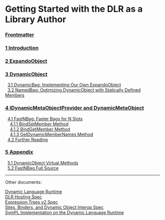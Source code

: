 # Getting Started with the DLR as a Library Author

### [Frontmatter](frontmatter.md)  
### [1 Introduction](introduction.md)  
### [2 ExpandoObject](expandoobject.md)  
### [3 DynamicObject](dynamicobject.md)  
&nbsp;&nbsp;[3.1 DynamicBag: Implementing Our Own ExpandoObject](dynamicobject.md#dynamicbag-implementing-our-own-expandoobject)  
&nbsp;&nbsp;[3.2 NamedBag: Optimizing DynamicObject with Statically Defined Members](dynamicobject.md#namedbag-optimizing-dynamicobject-with-statically-defined-members)  
### [4 IDynamicMetaObjectProvider and DynamicMetaObject](idynamicmetaobjectprovider-and-dynamicmetaobject.md)  
&nbsp;&nbsp;[4.1 FastNBag: Faster Bags for N Slots](idynamicmetaobjectprovider-and-dynamicmetaobject.md#fastnbag-faster-bags-for-n-slots)  
&nbsp;&nbsp;&nbsp;&nbsp;[4.1.1 BindSetMember Method](idynamicmetaobjectprovider-and-dynamicmetaobject.md#bindsetmember-method)  
&nbsp;&nbsp;&nbsp;&nbsp;[4.1.2 BindGetMember Method](idynamicmetaobjectprovider-and-dynamicmetaobject.md#bindgetmember-method)  
&nbsp;&nbsp;&nbsp;&nbsp;[4.1.3 GetDynamicMemberNames Method](idynamicmetaobjectprovider-and-dynamicmetaobject.md#getdynamicmembernames-method)  
&nbsp;&nbsp;[4.2 Further Reading](idynamicmetaobjectprovider-and-dynamicmetaobject.md#further-reading)  
### [5 Appendix](appendix.md)  
&nbsp;&nbsp;[5.1 DynamicObject Virtual Methods](appendix.md#dynamicobject-virtual-methods)  
&nbsp;&nbsp;[5.2 FastNBag Full Source](appendix.md#fastnbag-full-source)

------------------------------------------------------------------------

Other documents:

[Dynamic Language Runtime](../dlr-overview "Dynamic Language Runtime")  
[DLR Hosting Spec](../dlr-spec-hosting "DLR Hosting Spec")  
[Expression Trees v2 Spec](../expr-tree-spec "Expression Trees v2 Spec")  
[Sites, Binders, and Dynamic Object Interop Spec](../sites-binders-dynobj-interop "Sites, Binders, and Dynamic Object Interop Spec")  
[SymPL Implementation on the Dynamic Language Runtime](../sympl "SymPL Implementation on the Dynamic Language Runtime")  
